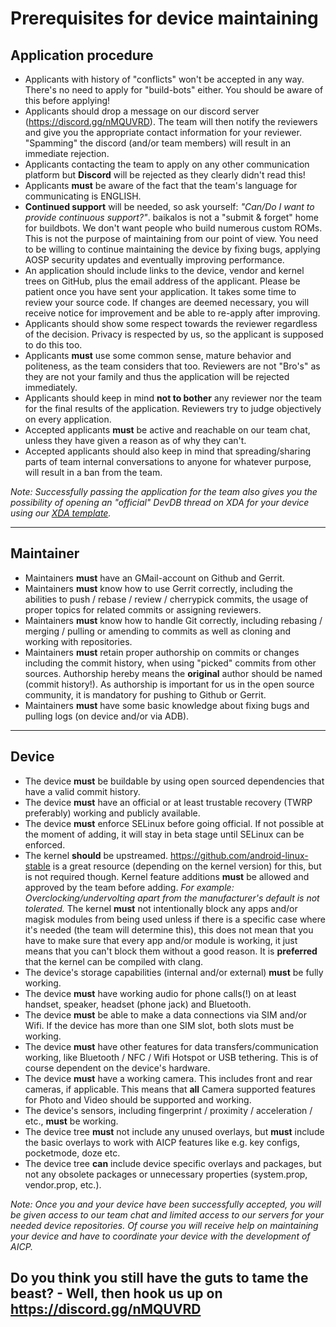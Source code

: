 # Prerequisites for device maintaining

## Application procedure

* Applicants with history of "conflicts" won't be accepted in any way. There's no need to apply for "build-bots" either. You should be aware of this before applying!
* Applicants should drop a message on our discord server (https://discord.gg/nMQUVRD). The team will then notify the reviewers and give you the appropriate contact information for your reviewer. "Spamming" the discord (and/or team members) will result in an immediate rejection.
* Applicants contacting the team to apply on any other communication platform but **Discord** will be rejected as they clearly didn't read this!
* Applicants **must** be aware of the fact that the team's language for communicating is ENGLISH.
* **Continued support** will be needed, so ask yourself: *"Can/Do I want to provide continuous support?"*. baikalos is not a "submit & forget" home for buildbots. We don't want people who build numerous custom ROMs. This is not the purpose of maintaining from our point of view. You need to be willing to continue maintaining the device by fixing bugs, applying AOSP security updates and eventually improving performance.
* An application should include links to the device, vendor and kernel trees on GitHub, plus the email address of the applicant. Please be patient once you have sent your application. It takes some time to review your source code. If changes are deemed necessary, you will receive notice for improvement and be able to re-apply after improving.
* Applicants should show some respect towards the reviewer regardless of the decision. Privacy is respected by us, so the applicant is supposed to do this too.
* Applicants **must** use some common sense, mature behavior and politeness, as the team considers that too. Reviewers are not "Bro's" as they are not your family and thus the application will be rejected immediately.
* Applicants should keep in mind **not to bother** any reviewer nor the team for the final results of the application. Reviewers try to judge objectively on every application.
* Accepted applicants **must** be active and reachable on our team chat, unless they have given a reason as of why they can't.
* Accepted applicants should also keep in mind that spreading/sharing parts of team internal conversations to anyone for whatever purpose, will result in a ban from the team.


*Note: Successfully passing the application for the team also gives you the possibility of opening an "official" DevDB thread on XDA for your device using our [XDA template](https://raw.githubusercontent.com/baikalos/vendor_baikalos/q10.0/docs/xda_template/xda_thread-template.txt).*

---

## Maintainer

* Maintainers **must** have an GMail-account on Github and Gerrit.
* Maintainers **must** know how to use Gerrit correctly, including the abilities to push / rebase / review / cherrypick commits, the usage of proper topics for related commits or assigning reviewers.
* Maintainers **must** know how to handle Git correctly, including rebasing / merging / pulling or amending to commits as well as cloning and working with repositories.
* Maintainers **must** retain proper authorship on commits or changes including the commit history, when using "picked" commits from other sources. Authorship hereby means the **original** author should be named (commit history!). As authorship is important for us in the open source community, it is mandatory for pushing to Github or Gerrit.
* Maintainers **must** have some basic knowledge about fixing bugs and pulling logs (on device and/or via ADB).


---

## Device

* The device **must** be buildable by using open sourced dependencies that have a valid commit history.
* The device **must** have an official or at least trustable recovery (TWRP preferably) working and publicly available.
* The device **must** enforce SELinux before going official. If not possible at the moment of adding, it will stay in beta stage until SELinux can be enforced.
* The kernel **should** be upstreamed. https://github.com/android-linux-stable is a great resource (depending on the kernel version) for this, but is not required though. Kernel feature additions **must** be allowed and approved by the team before adding. *For example: Overclocking/undervolting apart from the manufacturer's default is not tolerated.* The kernel **must** not intentionally block any apps and/or magisk modules from being used unless if there is a specific case where it's needed (the team will determine this), this does not mean that you have to make sure that every app and/or module is working, it just means that you can't block them without a good reason. It is **preferred** that the kernel can be compiled with clang.
* The device's storage capabilities (internal and/or external) **must** be fully working.
* The device **must** have working audio for phone calls(!) on at least handset, speaker, headset (phone jack) and Bluetooth.
* The device **must** be able to make a data connections via SIM and/or Wifi. If the device has more than one SIM slot, both slots must be working.
* The device **must** have other features for data transfers/communication working, like Bluetooth / NFC / Wifi Hotspot or USB tethering. This is of course dependent on the device's hardware.
* The device **must** have a working camera. This includes front and rear cameras, if applicable. This means that **all** Camera supported features for Photo and Video should be supported and working.
* The device's sensors, including fingerprint / proximity / acceleration / etc., **must** be working.
* The device tree **must** not include any unused overlays, but **must** include the basic overlays to work with AICP features like e.g. key configs, pocketmode, doze etc.
* The device tree **can** include device specific overlays and packages, but not any obsolete packages or unnecessary properties (system.prop, vendor.prop, etc.).


*Note: Once you and your device have been successfully accepted, you will be given access to our team chat and limited access to our servers for your needed device repositories. Of course you will receive help on maintaining your device and have to coordinate your device with the development of AICP.*



## Do you think you still have the guts to tame the beast? - Well, then hook us up on https://discord.gg/nMQUVRD
